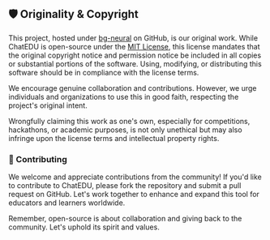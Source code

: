 ## 🛡️ Originality & Copyright

This project, hosted under [bg-neural](https://github.com/bg-neural) on GitHub, is our original work. While ChatEDU is open-source under the [MIT License](LICENSE), this license mandates that the original copyright notice and permission notice be included in all copies or substantial portions of the software. Using, modifying, or distributing this software should be in compliance with the license terms.

We encourage genuine collaboration and contributions. However, we urge individuals and organizations to use this in good faith, respecting the project's original intent. 

Wrongfully claiming this work as one's own, especially for competitions, hackathons, or academic purposes, is not only unethical but may also infringe upon the license terms and intellectual property rights.

### 🤝 Contributing

We welcome and appreciate contributions from the community! If you'd like to contribute to ChatEDU, please fork the repository and submit a pull request on GitHub. Let's work together to enhance and expand this tool for educators and learners worldwide.

Remember, open-source is about collaboration and giving back to the community. Let's uphold its spirit and values.
